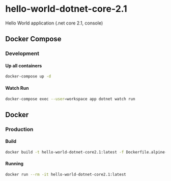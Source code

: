 # hello-world-dotnet-core-2.1
Hello World application (.net core 2.1, console)

## Docker Compose

### Development

#### Up all containers

```sh
docker-compose up -d
```

#### Watch Run

```sh
docker-compose exec --user=workspace app dotnet watch run
```

## Docker

### Production

#### Build

```sh
docker build -t hello-world-dotnet-core2.1:latest -f Dockerfile.alpine-x64-globalization .
```

#### Running

```sh
docker run --rm -it hello-world-dotnet-core2.1:latest
```